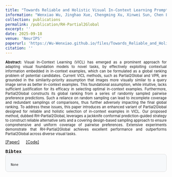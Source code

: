 ```yaml
---
title: "Towards Reliable and Holistic Visual In-Context Learning Prompt Selection"
information: "Wenxiao Wu, Jinghao Xue, Chengming Xu, Xinwei Sun, Chen Liu, Changxin Gao, Nong Sang, Yanwei Fu, "Towards Reliable and Holistic Visual In-Context Learning Prompt Selection", NeurIPS, 2025."
collection: publications
permalink: /publication/RH-Partial2Global
excerpt: ''
date: 2025-09-18
venue: 'NeurIPS'
paperurl: 'https://Wu-Wenxiao.github.io/files/Towards_Reliable_and_Holistic_Visual_In_Context_Learning_Prompt_Selection.pdf'
citation: ''
---
```

<p style="text-align: justify;font-size: 80%;">
<strong>Abstract:</strong> Visual In-Context Learning (VICL) has emerged as a prominent approach for adapting visual foundation models to novel tasks, by effectively exploiting contextual information embedded in in-context examples, which can be formulated as a global ranking problem of potential candidates. Current VICL methods, such as Partial2Global and VPR, are grounded in the similarity-priority assumption that images more visually similar to a query image serve as better in-context examples. This foundational assumption, while intuitive, lacks sufficient justification for its efficacy in selecting optimal in-context examples. Furthermore, Partial2Global constructs its global ranking from a series of randomly sampled pairwise preference predictions. Such a reliance on random sampling can lead to incomplete coverage and redundant samplings of comparisons, thus further adversely impacting the final global ranking. To address these issues, this paper introduces an enhanced variant of Partial2Global designed for reliable and holistic selection of in-context examples in VICL. Our proposed method, dubbed RH-Partial2Global, leverages a jackknife conformal prediction-guided strategy to construct reliable alternative sets and a covering design-based sampling approach to ensure comprehensive and uniform coverage of pairwise preferences. Extensive experiments demonstrate that RH-Partial2Global achieves excellent performance and outperforms Partial2Global across diverse visual tasks.
</p>

<div style="display: flex; align-items: center; gap: 20px; font-size: 90%;">
    <a href="https://Wu-Wenxiao.github.io/files/Towards_Reliable_and_Holistic_Visual_In_Context_Learning_Prompt_Selection.pdf">[Paper]</a>
    <a href="https://github.com/Wu-Wenxiao/RH-Partial2Global">[Code]</a>
</div>

<pre><strong>Bibtex</strong>
<div style="background-color: #f6f8fa; border: 1px solid #ddd; padding: 16px; border-radius: 8px;font-size: 70%">
None
</div>
</pre>